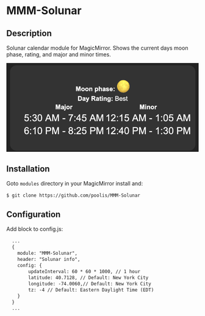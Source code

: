 # MMM-Solunar
## Description
Solunar calendar module for MagicMirror.  Shows the current days moon phase, rating, and major and minor times.

![Solunar module with moon phase, rating, and major and minor times](img/MMM-Solunar.png "Solunar module")

## Installation
Goto `modules` directory in your MagicMirror install and:
```
$ git clone https://github.com/poolis/MMM-Solunar
```
## Configuration
Add block to config.js:
```
  ...
  {
    module: "MMM-Solunar",
    header: "Solunar info",
    config: {
        updateInterval: 60 * 60 * 1000, // 1 hour
        latitude: 40.7128, // Default: New York City
        longitude: -74.0060,// Default: New York City
        tz: -4 // Default: Eastern Daylight Time (EDT)
    }
  }
  ...
```
